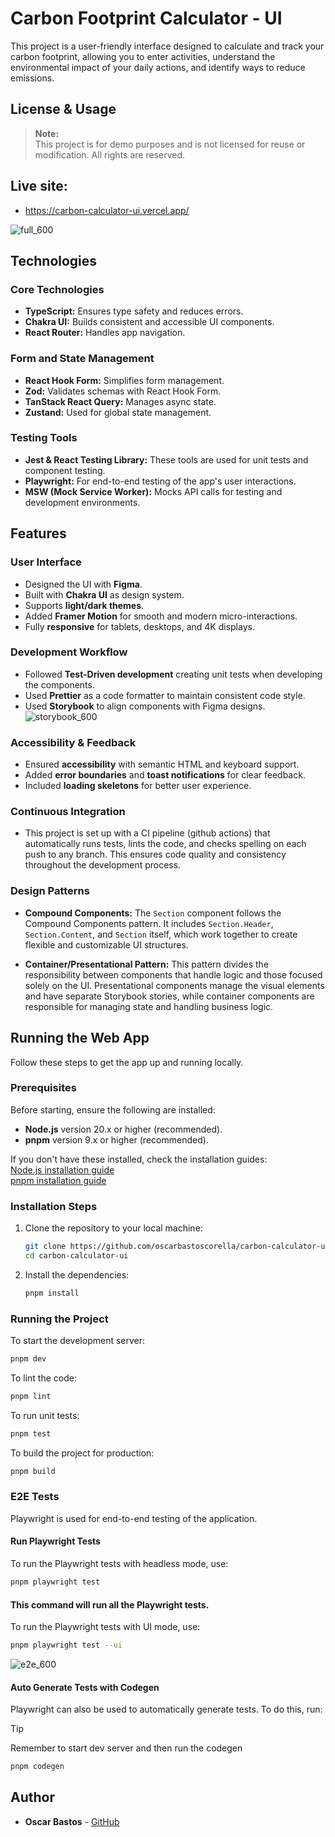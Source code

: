 # Carbon Footprint Calculator - UI

This project is a user-friendly interface designed to calculate and track your carbon footprint, allowing you to enter activities, understand the environmental impact of your daily actions, and identify ways to reduce emissions.

## License & Usage

> **Note:**  
> This project is for demo purposes and is not licensed for reuse or modification. All rights are reserved.

## Live site:

- https://carbon-calculator-ui.vercel.app/

![full_600](https://github.com/user-attachments/assets/ae7d60c7-3e17-402c-9df5-d0c53b2a2c31)

## Technologies

### Core Technologies

- **TypeScript:** Ensures type safety and reduces errors.
- **Chakra UI:** Builds consistent and accessible UI components.
- **React Router:** Handles app navigation.

### Form and State Management

- **React Hook Form:** Simplifies form management.
- **Zod:** Validates schemas with React Hook Form.
- **TanStack React Query:** Manages async state.
- **Zustand:** Used for global state management.

### Testing Tools

- **Jest & React Testing Library:** These tools are used for unit tests and component testing.
- **Playwright:** For end-to-end testing of the app's user interactions.
- **MSW (Mock Service Worker):** Mocks API calls for testing and development environments.

## Features

### User Interface

- Designed the UI with **Figma**.
- Built with **Chakra UI** as design system.
- Supports **light/dark themes**.
- Added **Framer Motion** for smooth and modern micro-interactions.
- Fully **responsive** for tablets, desktops, and 4K displays.

### Development Workflow

- Followed **Test-Driven development** creating unit tests when developing the components.
- Used **Prettier** as a code formatter to maintain consistent code style.
- Used **Storybook** to align components with Figma designs.
![storybook_600](https://github.com/user-attachments/assets/06c1cc79-7245-45c4-a24f-7bf3ed129503)

### Accessibility & Feedback

- Ensured **accessibility** with semantic HTML and keyboard support.
- Added **error boundaries** and **toast notifications** for clear feedback.
- Included **loading skeletons** for better user experience.

### Continuous Integration

- This project is set up with a CI pipeline (github actions) that automatically runs tests, lints the code, and checks spelling on each push to any branch. This ensures code quality and consistency throughout the development process.

### Design Patterns

- **Compound Components:** The `Section` component follows the Compound Components pattern. It includes `Section.Header`, `Section.Content`, and `Section` itself, which work together to create flexible and customizable UI structures.

- **Container/Presentational Pattern:** This pattern divides the responsibility between components that handle logic and those focused solely on the UI. Presentational components manage the visual elements and have separate Storybook stories, while container components are responsible for managing state and handling business logic.

## Running the Web App

Follow these steps to get the app up and running locally.

### Prerequisites

Before starting, ensure the following are installed:

- **Node.js** version 20.x or higher (recommended).
- **pnpm** version 9.x or higher (recommended).

If you don't have these installed, check the installation guides:  
[Node.js installation guide](https://nodejs.org/en/download/)  
[pnpm installation guide](https://pnpm.io/installation)

### Installation Steps

1. Clone the repository to your local machine:

   ```sh
   git clone https://github.com/oscarbastoscorella/carbon-calculator-ui
   cd carbon-calculator-ui
   ```

2. Install the dependencies:

   ```sh
   pnpm install
   ```

### Running the Project

To start the development server:

```sh
pnpm dev
```

To lint the code:

```sh
pnpm lint
```

To run unit tests:

```sh
pnpm test
```

To build the project for production:

```sh
pnpm build
```

### E2E Tests

Playwright is used for end-to-end testing of the application.

#### Run Playwright Tests

To run the Playwright tests with headless mode, use:

```sh
pnpm playwright test
```

#### This command will run all the Playwright tests.

To run the Playwright tests with UI mode, use:

```sh
pnpm playwright test --ui
```
![e2e_600](https://github.com/user-attachments/assets/06a3672b-d00a-4ce8-97a0-e3ddb98da379)


#### Auto Generate Tests with Codegen

Playwright can also be used to automatically generate tests. To do this, run:

> [!TIP]
> Remember to start dev server and then run the codegen

```sh
pnpm codegen
```

## Author

- **Oscar Bastos** - [GitHub](https://github.com/oscarbastoscorella)
